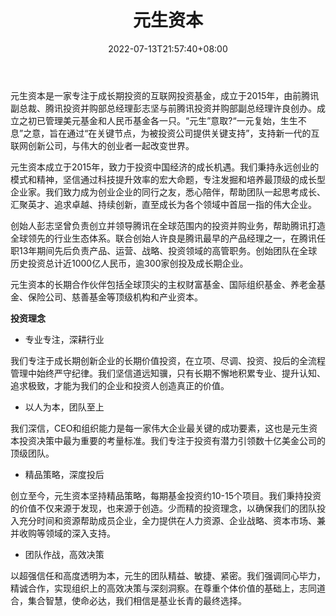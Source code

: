 ﻿---
weight: 
title: "元生资本"
description: "元生资本是一家专注于成长期投资的互联网投资基金，成立于2015年，由前腾讯副总裁、腾讯投资并购部总经理彭志坚与前腾讯投资并购部副总经理许良创办。成立之初已管理美元基金和人民币基金各一只。“元生”意取?“一元复始，生生不息”之意，旨在通过“在关键节点，为被投资公司提供关键支持”，支持新一代的互联网创新公司，与伟大的创业者一起改变世界。"
date: 2022-07-13T21:57:40+08:00
lastmod: 2022-07-13T16:45:40+08:00
draft: false
authors: ["yangsi"]
featuredImage: "yuanshengziben.jpg"
link: "https://www.gcfunds.com/?lang=zh"
tags: ["投资机构","元生资本"]
categories: ["navigation"]
navigation: ["投资机构"]
lightgallery: true
toc: true
pinned: false
recommend: false
recommend1: false
---
元生资本是一家专注于成长期投资的互联网投资基金，成立于2015年，由前腾讯副总裁、腾讯投资并购部总经理彭志坚与前腾讯投资并购部副总经理许良创办。成立之初已管理美元基金和人民币基金各一只。“元生”意取?“一元复始，生生不息”之意，旨在通过“在关键节点，为被投资公司提供关键支持”，支持新一代的互联网创新公司，与伟大的创业者一起改变世界。

元生资本成立于2015年，致力于投资中国经济的成长机遇。我们秉持永远创业的模式和精神，坚信通过科技提升效率的宏大命题，专注发掘和培养最顶级的成长型企业家。我们致力成为创业企业的同行之友，悉心陪伴，帮助团队一起思考成长、汇聚英才、追求卓越、持续创新，直至成长为各个领域中首屈一指的伟大企业。

创始人彭志坚曾负责创立并领导腾讯在全球范围内的投资并购业务，帮助腾讯打造全球领先的行业生态体系。联合创始人许良是腾讯最早的产品经理之一，在腾讯任职13年期间先后负责产品、运营、战略、投资领域的高管职务。创始团队在全球历史投资总计近1000亿人民币，逾300家创投及成长期企业。

元生资本的长期合作伙伴包括全球顶尖的主权财富基金、国际组织基金、养老金基金、保险公司、慈善基金等顶级机构和产业资本。

**投资理念**

- 专业专注，深耕行业

我们专注于成长期创新企业的长期价值投资，在立项、尽调、投资、投后的全流程管理中始终严守纪律。我们坚信道远知骥，只有长期不懈地积累专业、提升认知、追求极致，才能为我们的企业和投资人创造真正的价值。

- 以人为本，团队至上

我们深信，CEO和组织能力是每一家伟大企业最关键的成功要素，这也是元生资本投资决策中最为重要的考量标准。我们专注于投资有潜力引领数十亿美金公司的顶级团队。

- 精品策略，深度投后

创立至今，元生资本坚持精品策略，每期基金投资约10-15个项目。我们秉持投资的价值不仅来源于发现，也来源于创造。少而精的投资理念，以确保我们的团队投入充分时间和资源帮助成员企业，全力提供在人力资源、企业战略、资本市场、兼并收购等领域的深入支持。

- 团队作战，高效决策

以超强信任和高度透明为本，元生的团队精益、敏捷、紧密。我们强调同心毕力，精诚合作，实现组织上的高效决策与深刻洞察。在尊重个体价值的基础上，志同道合，集合智慧，使命必达，我们相信是基业长青的最终选择。